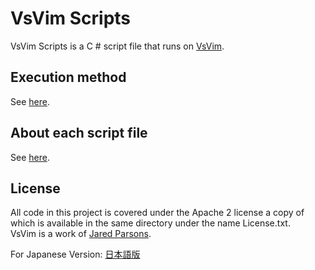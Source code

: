 VsVim Scripts
===

VsVim Scripts is a C # script file that runs on [VsVim](https://github.com/jaredpar/VsVim).  

## Execution method

See [here](https://github.com/jaredpar/VsVim/blob/master/Documentation/C%23%20scripting.md).  

## About each script file

See [here](Documentation/ScriptFiles.md).  

## License

All code in this project is covered under the Apache 2 license a copy of which is available in the same directory under the name License.txt.  
VsVim is a work of [Jared Parsons](https://github.com/jaredpar).  

For Japanese Version: [日本語版](README.ja.md)
